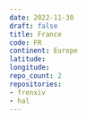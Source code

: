 ```yaml
---
date: 2022-11-30
draft: false
title: France
code: FR
continent: Europe
latitude:
longitude:
repo_count: 2
repositories:
- frenxiv
- hal
---
```



